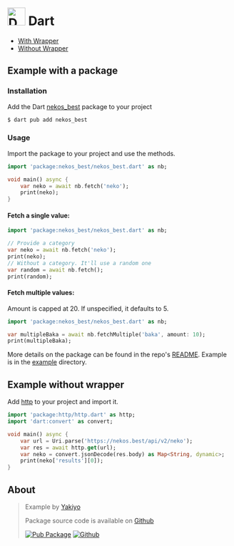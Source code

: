 # <a href="https://nekos.best/discord?ref=docs"><img src="https://i.imgur.com/3yRL7Oi.png" width="40" alt="Dart"></a> Dart

- [With Wrapper](#example-with-a-package)
- [Without Wrapper](#example-without-wrapper)
## Example with a package
### Installation

Add the Dart [nekos_best](https://pub.dev/packages/nekos_best) package to your project

```bash
$ dart pub add nekos_best
```

### Usage
Import the package to your project and use the methods.

```dart
import 'package:nekos_best/nekos_best.dart' as nb;

void main() async {
    var neko = await nb.fetch('neko');
    print(neko);
}
```
#### Fetch a single value:
```dart
import 'package:nekos_best/nekos_best.dart' as nb;

// Provide a category
var neko = await nb.fetch('neko');
print(neko);
// Without a category. It'll use a random one
var random = await nb.fetch();
print(random);
```
#### Fetch multiple values:
Amount is capped at 20. If unspecified, it defaults to 5.
```dart
import 'package:nekos_best/nekos_best.dart' as nb;

var multipleBaka = await nb.fetchMultiple('baka', amount: 10);
print(multipleBaka);
```
More details on the package can be found in the repo's [README](https://github.com/Yakiyo/nekos_best_dart#readme). Example is in the [example](https://github.com/Yakiyo/nekos_best_dart/tree/main/example) directory.

## Example without wrapper
Add [http](https://pub.dev/packages/http) to your project and import it.
```dart
import 'package:http/http.dart' as http;
import 'dart:convert' as convert;

void main() async {
    var url = Uri.parse('https://nekos.best/api/v2/neko');
    var res = await http.get(url);
    var neko = convert.jsonDecode(res.body) as Map<String, dynamic>;
    print(neko['results'][0]);
}
```

## About
>Example by [Yakiyo](https://github.com/Yakiyo)
>
>Package source code is available on [Github](https://github.com/Yakiyo/nekos_best_dart)
>
>[![Pub Package](https://img.shields.io/pub/v/nekos_best.svg)](https://pub.dev/packages/nekos_best) [![Github](https://img.shields.io/github/stars/Yakiyo/nekos_best_dart?style=social)](https://github.com/Yakiyo/nekos_best_dart)

